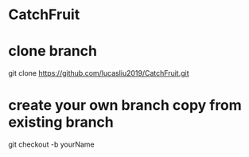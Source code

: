 # CatchFruit

# clone branch
git clone https://github.com/lucasliu2019/CatchFruit.git

# create your own branch copy from existing branch
git checkout -b yourName
